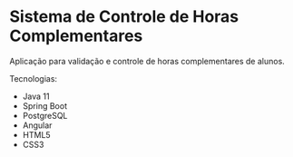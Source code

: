 # Sistema de Controle de Horas Complementares


Aplicação para validação e controle de horas complementares de alunos.

Tecnologias:

- Java 11
- Spring Boot
- PostgreSQL
- Angular
- HTML5
- CSS3

